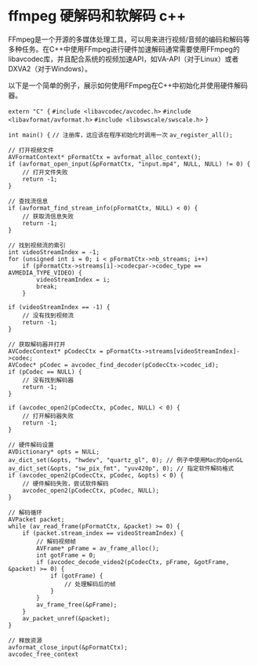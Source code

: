 

# ffmpeg 硬解码和软解码 c++

FFmpeg是一个开源的多媒体处理工具，可以用来进行视频/音频的编码和解码等多种任务。在C++中使用FFmpeg进行硬件加速解码通常需要使用FFmpeg的libavcodec库，并且配合系统的视频加速API，如VA-API（对于Linux）或者DXVA2（对于Windows）。

以下是一个简单的例子，展示如何使用FFmpeg在C++中初始化并使用硬件解码器。

`extern "C" {`
`#include <libavcodec/avcodec.h>`
`#include <libavformat/avformat.h>`
`#include <libswscale/swscale.h>`
`}`

`int main() {`
    `// 注册库，这应该在程序初始化时调用一次`
    `av_register_all();`

    // 打开视频文件
    AVFormatContext* pFormatCtx = avformat_alloc_context();
    if (avformat_open_input(&pFormatCtx, "input.mp4", NULL, NULL) != 0) {
        // 打开文件失败
        return -1;
    }
     
    // 查找流信息
    if (avformat_find_stream_info(pFormatCtx, NULL) < 0) {
        // 获取流信息失败
        return -1;
    }
     
    // 找到视频流的索引
    int videoStreamIndex = -1;
    for (unsigned int i = 0; i < pFormatCtx->nb_streams; i++)
        if (pFormatCtx->streams[i]->codecpar->codec_type == AVMEDIA_TYPE_VIDEO) {
            videoStreamIndex = i;
            break;
        }
     
    if (videoStreamIndex == -1) {
        // 没有找到视频流
        return -1;
    }
     
    // 获取解码器并打开
    AVCodecContext* pCodecCtx = pFormatCtx->streams[videoStreamIndex]->codec;
    AVCodec* pCodec = avcodec_find_decoder(pCodecCtx->codec_id);
    if (pCodec == NULL) {
        // 没有找到解码器
        return -1;
    }
     
    if (avcodec_open2(pCodecCtx, pCodec, NULL) < 0) {
        // 打开解码器失败
        return -1;
    }
     
    // 硬件解码设置
    AVDictionary* opts = NULL;
    av_dict_set(&opts, "hwdev", "quartz_gl", 0); // 例子中使用Mac的OpenGL
    av_dict_set(&opts, "sw_pix_fmt", "yuv420p", 0); // 指定软件解码格式
    if (avcodec_open2(pCodecCtx, pCodec, &opts) < 0) {
        // 硬件解码失败，尝试软件解码
        avcodec_open2(pCodecCtx, pCodec, NULL);
    }
     
    // 解码循环
    AVPacket packet;
    while (av_read_frame(pFormatCtx, &packet) >= 0) {
        if (packet.stream_index == videoStreamIndex) {
            // 解码视频帧
            AVFrame* pFrame = av_frame_alloc();
            int gotFrame = 0;
            if (avcodec_decode_video2(pCodecCtx, pFrame, &gotFrame, &packet) >= 0) {
                if (gotFrame) {
                    // 处理解码后的帧
                }
            }
            av_frame_free(&pFrame);
        }
        av_packet_unref(&packet);
    }
     
    // 释放资源
    avformat_close_input(&pFormatCtx);
    avcodec_free_context